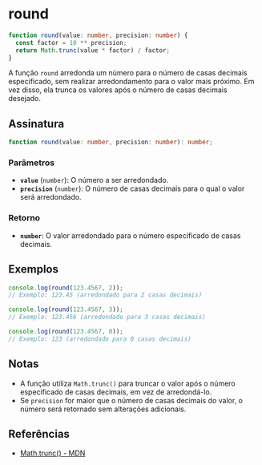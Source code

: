 # round

```typescript
function round(value: number, precision: number) {
  const factor = 10 ** precision;
  return Math.trunc(value * factor) / factor;
}
```

A função `round` arredonda um número para o número de casas decimais especificado, sem realizar arredondamento para o valor mais próximo. Em vez disso, ela trunca os valores após o número de casas decimais desejado.

## Assinatura

```typescript
function round(value: number, precision: number): number;
```

### Parâmetros

- **`value`** (`number`): O número a ser arredondado.
- **`precision`** (`number`): O número de casas decimais para o qual o valor será arredondado.

### Retorno

- **`number`**: O valor arredondado para o número especificado de casas decimais.

## Exemplos

```typescript
console.log(round(123.4567, 2)); 
// Exemplo: 123.45 (arredondado para 2 casas decimais)

console.log(round(123.4567, 3)); 
// Exemplo: 123.456 (arredondado para 3 casas decimais)

console.log(round(123.4567, 0)); 
// Exemplo: 123 (arredondado para 0 casas decimais)
```

## Notas

- A função utiliza `Math.trunc()` para truncar o valor após o número especificado de casas decimais, em vez de arredondá-lo.
- Se `precision` for maior que o número de casas decimais do valor, o número será retornado sem alterações adicionais.

## Referências

- [Math.trunc() - MDN](https://developer.mozilla.org/en-US/docs/Web/JavaScript/Reference/Global_Objects/Math/trunc)